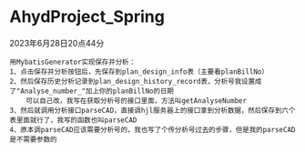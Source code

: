 # AhydProject_Spring
2023年6月28日20点44分

    用MybatisGenerator实现保存并分析：
    1、点击保存并分析按钮后，先保存到plan_design_info表（主要看planBillNo）
    2、然后保存历史分析记录到plan_design_history_record表，分析号我设置成了"Analyse_number_"加上你的planBillNo的日期
        可以自己改，我写在获取分析号的接口里面，方法叫getAnalyseNumber
    3、然后就调用分析接口parseCAD，直接调hjl服务器上的接口拿到分析数据，然后保存到六个表里面就行了，我写的函数也叫parseCAD
    4、原本调parseCAD应该需要分析号的，我也写了个传分析号过去的步骤，但是我的parseCAD是不需要参数的